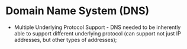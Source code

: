 # Domain Name System (DNS)

- Multiple Underlying Protocol Support - DNS needed to be inherently able to support different underlying protocol (can support not just IP addresses, but other types of addresses);

